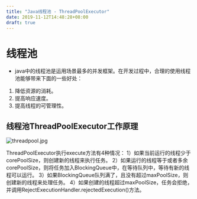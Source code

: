 ```yaml
---
title: "Java线程池 - ThreadPoolExecutor"
date: 2019-11-12T14:48:28+08:00
draft: true
---
```


# 线程池
* java中的线程池是运用场景最多的并发框架。在开发过程中，合理的使用线程池能够带来下面的一些好处：
1. 降低资源的消耗。
2. 提高响应速度。
3. 提高线程的可管理性。

## 线程池ThreadPoolExecutor工作原理
![threadpool.jpg](https://pic1.zhimg.com/80/v2-0c6eec6cd6711e9dd765027d8585f358_hd.jpg)

ThreadPoolExecutor执行execute方法有4种情况：
1）如果当前运行的线程少于corePoolSize，则创建新的线程来执行任务。
2）如果运行的线程等于或者多余corePoolSize，则将任务加入BlockingQueue中，在等待队列中，等待有新的线程可以运行。
3）如果BlockingQueue队列满了，且没有超过maxPoolSize，则创建新的线程来处理任务。
4）如果创建的线程超过maxPoolSize，任务会拒绝，并调用RejectExecutionHandler.rejectedExecution()方法。